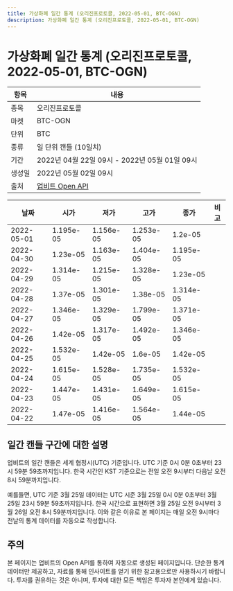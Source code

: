 ```yaml
---
title: 가상화폐 일간 통계 (오리진프로토콜, 2022-05-01, BTC-OGN)
description: 가상화폐 일간 통계 (오리진프로토콜, 2022-05-01, BTC-OGN)
---
```



가상화폐 일간 통계 (오리진프로토콜, 2022-05-01, BTC-OGN)
===

|항목|내용|
|--|--|
|종목|오리진프로토콜|
|마켓|BTC-OGN|
|단위|BTC|
|종류|일 단위 캔들 (10일치)|
|기간|2022년 04월 22일 09시 - 2022년 05월 01일 09시|
|생성일|2022년 05월 02일 09시|
|출처|[업비트 Open API](https://docs.upbit.com)|


|날짜|시가|저가|고가|종가|비고|
|--|--|--|--|--|--|
|2022-05-01|1.195e-05|1.156e-05|1.253e-05|1.2e-05|    |
|2022-04-30|1.23e-05|1.163e-05|1.404e-05|1.195e-05|    |
|2022-04-29|1.314e-05|1.215e-05|1.328e-05|1.23e-05|    |
|2022-04-28|1.37e-05|1.301e-05|1.38e-05|1.314e-05|    |
|2022-04-27|1.346e-05|1.329e-05|1.799e-05|1.371e-05|    |
|2022-04-26|1.42e-05|1.317e-05|1.492e-05|1.346e-05|    |
|2022-04-25|1.532e-05|1.42e-05|1.6e-05|1.42e-05|    |
|2022-04-24|1.615e-05|1.528e-05|1.735e-05|1.532e-05|    |
|2022-04-23|1.447e-05|1.431e-05|1.649e-05|1.615e-05|    |
|2022-04-22|1.47e-05|1.416e-05|1.564e-05|1.44e-05|    |


일간 캔들 구간에 대한 설명
---


업비트의 일간 캔들은 세계 협정시(UTC) 기준입니다. 
UTC 기준 0시 0분 0초부터 23시 59분 59초까지입니다. 
한국 시간인 KST 기준으로는 전일 오전 9시부터 다음날 오전 8시 59분까지입니다. 


예를들면, UTC 기준 3월 25일 데이터는 UTC 시준 3월 25일 0시 0분 0초부터 3월 25일 23시 59분 59초까지입니다. 
한국 시간으로 표현하면 3월 25일 오전 9시부터 3월 26일 오전 8시 59분까지입니다. 
이와 같은 이유로 본 페이지는 매일 오전 9시마다 전날의 통계 데이터를 자동으로 작성합니다. 


주의
---


본 페이지는 업비트의 Open API를 통하여 자동으로 생성된 페이지입니다. 
단순한 통계 데이터만 제공하고, 자료를 통해 인사이트를 얻기 위한 참고용으로만 사용하시기 바랍니다. 
투자를 권유하는 것은 아니며, 투자에 대한 모든 책임은 투자자 본인에게 있습니다. 
